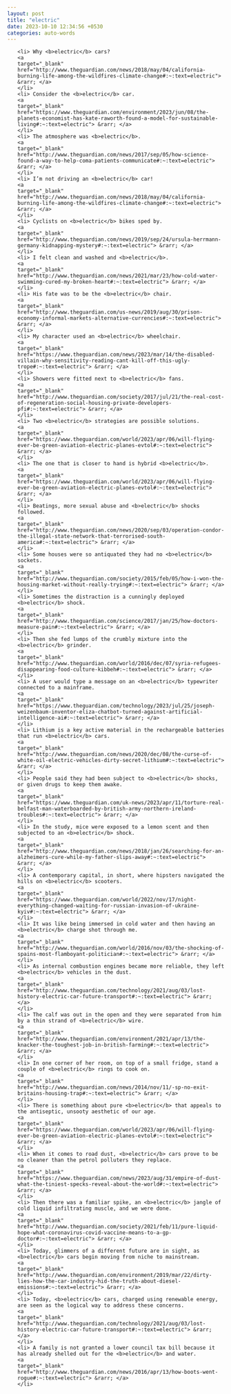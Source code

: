 ```yaml
---
layout: post
title: "electric"
date: 2023-10-10 12:34:56 +0530
categories: auto-words
---
```

<ol>

    <li> Why <b>electric</b> cars?
    <a 
    target="_blank" 
    href="http://www.theguardian.com/news/2018/may/04/california-burning-life-among-the-wildfires-climate-change#:~:text=electric"> &rarr; </a>
    </li>
    <li> Consider the <b>electric</b> car.
    <a 
    target="_blank" 
    href="https://www.theguardian.com/environment/2023/jun/08/the-planets-economist-has-kate-raworth-found-a-model-for-sustainable-living#:~:text=electric"> &rarr; </a>
    </li>
    <li> The atmosphere was <b>electric</b>.
    <a 
    target="_blank" 
    href="http://www.theguardian.com/news/2017/sep/05/how-science-found-a-way-to-help-coma-patients-communicate#:~:text=electric"> &rarr; </a>
    </li>
    <li> I’m not driving an <b>electric</b> car!
    <a 
    target="_blank" 
    href="http://www.theguardian.com/news/2018/may/04/california-burning-life-among-the-wildfires-climate-change#:~:text=electric"> &rarr; </a>
    </li>
    <li> Cyclists on <b>electric</b> bikes sped by.
    <a 
    target="_blank" 
    href="http://www.theguardian.com/news/2019/sep/24/ursula-herrmann-germany-kidnapping-mystery#:~:text=electric"> &rarr; </a>
    </li>
    <li> I felt clean and washed and <b>electric</b>.
    <a 
    target="_blank" 
    href="http://www.theguardian.com/news/2021/mar/23/how-cold-water-swimming-cured-my-broken-heart#:~:text=electric"> &rarr; </a>
    </li>
    <li> His fate was to be the <b>electric</b> chair.
    <a 
    target="_blank" 
    href="http://www.theguardian.com/us-news/2019/aug/30/prison-economy-informal-markets-alternative-currencies#:~:text=electric"> &rarr; </a>
    </li>
    <li> My character used an <b>electric</b> wheelchair.
    <a 
    target="_blank" 
    href="https://www.theguardian.com/news/2023/mar/14/the-disabled-villain-why-sensitivity-reading-cant-kill-off-this-ugly-trope#:~:text=electric"> &rarr; </a>
    </li>
    <li> Showers were fitted next to <b>electric</b> fans.
    <a 
    target="_blank" 
    href="http://www.theguardian.com/society/2017/jul/21/the-real-cost-of-regeneration-social-housing-private-developers-pfi#:~:text=electric"> &rarr; </a>
    </li>
    <li> Two <b>electric</b> strategies are possible solutions.
    <a 
    target="_blank" 
    href="https://www.theguardian.com/world/2023/apr/06/will-flying-ever-be-green-aviation-electric-planes-evtol#:~:text=electric"> &rarr; </a>
    </li>
    <li> The one that is closer to hand is hybrid <b>electric</b>.
    <a 
    target="_blank" 
    href="https://www.theguardian.com/world/2023/apr/06/will-flying-ever-be-green-aviation-electric-planes-evtol#:~:text=electric"> &rarr; </a>
    </li>
    <li> Beatings, more sexual abuse and <b>electric</b> shocks followed.
    <a 
    target="_blank" 
    href="http://www.theguardian.com/news/2020/sep/03/operation-condor-the-illegal-state-network-that-terrorised-south-america#:~:text=electric"> &rarr; </a>
    </li>
    <li> Some houses were so antiquated they had no <b>electric</b> sockets.
    <a 
    target="_blank" 
    href="http://www.theguardian.com/society/2015/feb/05/how-i-won-the-housing-market-without-really-trying#:~:text=electric"> &rarr; </a>
    </li>
    <li> Sometimes the distraction is a cunningly deployed <b>electric</b> shock.
    <a 
    target="_blank" 
    href="http://www.theguardian.com/science/2017/jan/25/how-doctors-measure-pain#:~:text=electric"> &rarr; </a>
    </li>
    <li> Then she fed lumps of the crumbly mixture into the <b>electric</b> grinder.
    <a 
    target="_blank" 
    href="http://www.theguardian.com/world/2016/dec/07/syria-refugees-disappearing-food-culture-kibbeh#:~:text=electric"> &rarr; </a>
    </li>
    <li> A user would type a message on an <b>electric</b> typewriter connected to a mainframe.
    <a 
    target="_blank" 
    href="https://www.theguardian.com/technology/2023/jul/25/joseph-weizenbaum-inventor-eliza-chatbot-turned-against-artificial-intelligence-ai#:~:text=electric"> &rarr; </a>
    </li>
    <li> Lithium is a key active material in the rechargeable batteries that run <b>electric</b> cars.
    <a 
    target="_blank" 
    href="http://www.theguardian.com/news/2020/dec/08/the-curse-of-white-oil-electric-vehicles-dirty-secret-lithium#:~:text=electric"> &rarr; </a>
    </li>
    <li> People said they had been subject to <b>electric</b> shocks, or given drugs to keep them awake.
    <a 
    target="_blank" 
    href="https://www.theguardian.com/uk-news/2023/apr/11/torture-real-belfast-man-waterboarded-by-british-army-northern-ireland-troubles#:~:text=electric"> &rarr; </a>
    </li>
    <li> In the study, mice were exposed to a lemon scent and then subjected to an <b>electric</b> shock.
    <a 
    target="_blank" 
    href="http://www.theguardian.com/news/2018/jan/26/searching-for-an-alzheimers-cure-while-my-father-slips-away#:~:text=electric"> &rarr; </a>
    </li>
    <li> A contemporary capital, in short, where hipsters navigated the hills on <b>electric</b> scooters.
    <a 
    target="_blank" 
    href="https://www.theguardian.com/world/2022/nov/17/night-everything-changed-waiting-for-russian-invasion-of-ukraine-kyiv#:~:text=electric"> &rarr; </a>
    </li>
    <li> It was like being immersed in cold water and then having an <b>electric</b> charge shot through me.
    <a 
    target="_blank" 
    href="http://www.theguardian.com/world/2016/nov/03/the-shocking-of-spains-most-flamboyant-politician#:~:text=electric"> &rarr; </a>
    </li>
    <li> As internal combustion engines became more reliable, they left <b>electric</b> vehicles in the dust.
    <a 
    target="_blank" 
    href="http://www.theguardian.com/technology/2021/aug/03/lost-history-electric-car-future-transport#:~:text=electric"> &rarr; </a>
    </li>
    <li> The calf was out in the open and they were separated from him by a thin strand of <b>electric</b> wire.
    <a 
    target="_blank" 
    href="http://www.theguardian.com/environment/2021/apr/13/the-knacker-the-toughest-job-in-british-farming#:~:text=electric"> &rarr; </a>
    </li>
    <li> In one corner of her room, on top of a small fridge, stand a couple of <b>electric</b> rings to cook on.
    <a 
    target="_blank" 
    href="http://www.theguardian.com/news/2014/nov/11/-sp-no-exit-britains-housing-trap#:~:text=electric"> &rarr; </a>
    </li>
    <li> There is something about pure <b>electric</b> that appeals to the antiseptic, unsooty aesthetic of our age.
    <a 
    target="_blank" 
    href="https://www.theguardian.com/world/2023/apr/06/will-flying-ever-be-green-aviation-electric-planes-evtol#:~:text=electric"> &rarr; </a>
    </li>
    <li> When it comes to road dust, <b>electric</b> cars prove to be no cleaner than the petrol polluters they replace.
    <a 
    target="_blank" 
    href="https://www.theguardian.com/news/2023/aug/31/empire-of-dust-what-the-tiniest-specks-reveal-about-the-world#:~:text=electric"> &rarr; </a>
    </li>
    <li> Then there was a familiar spike, an <b>electric</b> jangle of cold liquid infiltrating muscle, and we were done.
    <a 
    target="_blank" 
    href="http://www.theguardian.com/society/2021/feb/11/pure-liquid-hope-what-coronavirus-covid-vaccine-means-to-a-gp-doctor#:~:text=electric"> &rarr; </a>
    </li>
    <li> Today, glimmers of a different future are in sight, as <b>electric</b> cars begin moving from niche to mainstream.
    <a 
    target="_blank" 
    href="http://www.theguardian.com/environment/2019/mar/22/dirty-lies-how-the-car-industry-hid-the-truth-about-diesel-emissions#:~:text=electric"> &rarr; </a>
    </li>
    <li> Today, <b>electric</b> cars, charged using renewable energy, are seen as the logical way to address these concerns.
    <a 
    target="_blank" 
    href="http://www.theguardian.com/technology/2021/aug/03/lost-history-electric-car-future-transport#:~:text=electric"> &rarr; </a>
    </li>
    <li> A family is not granted a lower council tax bill because it has already shelled out for the <b>electric</b> and water.
    <a 
    target="_blank" 
    href="http://www.theguardian.com/news/2016/apr/13/how-boots-went-rogue#:~:text=electric"> &rarr; </a>
    </li>